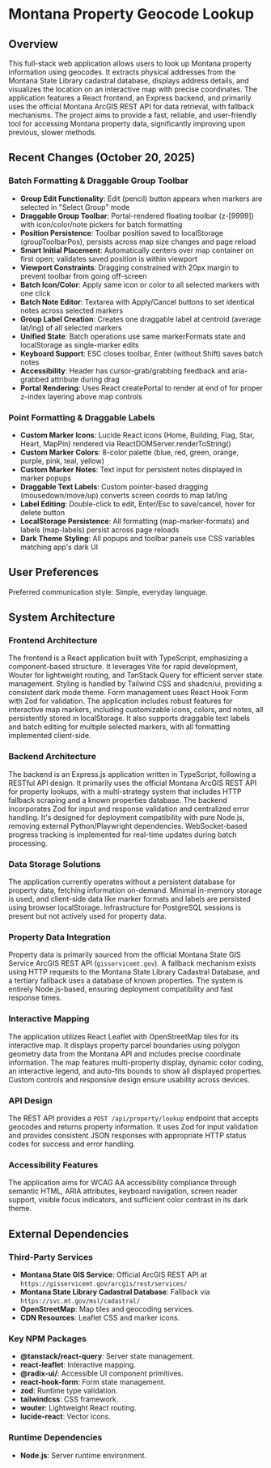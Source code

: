 # Montana Property Geocode Lookup

## Overview

This full-stack web application allows users to look up Montana property information using geocodes. It extracts physical addresses from the Montana State Library cadastral database, displays address details, and visualizes the location on an interactive map with precise coordinates. The application features a React frontend, an Express backend, and primarily uses the official Montana ArcGIS REST API for data retrieval, with fallback mechanisms. The project aims to provide a fast, reliable, and user-friendly tool for accessing Montana property data, significantly improving upon previous, slower methods.

## Recent Changes (October 20, 2025)

### Batch Formatting & Draggable Group Toolbar
- **Group Edit Functionality**: Edit (pencil) button appears when markers are selected in "Select Group" mode
- **Draggable Group Toolbar**: Portal-rendered floating toolbar (z-[9999]) with icon/color/note pickers for batch formatting
- **Position Persistence**: Toolbar position saved to localStorage (groupToolbarPos), persists across map size changes and page reload
- **Smart Initial Placement**: Automatically centers over map container on first open; validates saved position is within viewport
- **Viewport Constraints**: Dragging constrained with 20px margin to prevent toolbar from going off-screen
- **Batch Icon/Color**: Apply same icon or color to all selected markers with one click
- **Batch Note Editor**: Textarea with Apply/Cancel buttons to set identical notes across selected markers
- **Group Label Creation**: Creates one draggable label at centroid (average lat/lng) of all selected markers
- **Unified State**: Batch operations use same markerFormats state and localStorage as single-marker edits
- **Keyboard Support**: ESC closes toolbar, Enter (without Shift) saves batch notes
- **Accessibility**: Header has cursor-grab/grabbing feedback and aria-grabbed attribute during drag
- **Portal Rendering**: Uses React createPortal to render at end of <body> for proper z-index layering above map controls

### Point Formatting & Draggable Labels
- **Custom Marker Icons**: Lucide React icons (Home, Building, Flag, Star, Heart, MapPin) rendered via ReactDOMServer.renderToString()
- **Custom Marker Colors**: 8-color palette (blue, red, green, orange, purple, pink, teal, yellow)
- **Custom Marker Notes**: Text input for persistent notes displayed in marker popups
- **Draggable Text Labels**: Custom pointer-based dragging (mousedown/move/up) converts screen coords to map lat/lng
- **Label Editing**: Double-click to edit, Enter/Esc to save/cancel, hover for delete button
- **LocalStorage Persistence**: All formatting (map-marker-formats) and labels (map-labels) persist across page reloads
- **Dark Theme Styling**: All popups and toolbar panels use CSS variables matching app's dark UI

## User Preferences

Preferred communication style: Simple, everyday language.

## System Architecture

### Frontend Architecture
The frontend is a React application built with TypeScript, emphasizing a component-based structure. It leverages Vite for rapid development, Wouter for lightweight routing, and TanStack Query for efficient server state management. Styling is handled by Tailwind CSS and shadcn/ui, providing a consistent dark mode theme. Form management uses React Hook Form with Zod for validation. The application includes robust features for interactive map markers, including customizable icons, colors, and notes, all persistently stored in localStorage. It also supports draggable text labels and batch editing for multiple selected markers, with all formatting implemented client-side.

### Backend Architecture
The backend is an Express.js application written in TypeScript, following a RESTful API design. It primarily uses the official Montana ArcGIS REST API for property lookups, with a multi-strategy system that includes HTTP fallback scraping and a known properties database. The backend incorporates Zod for input and response validation and centralized error handling. It's designed for deployment compatibility with pure Node.js, removing external Python/Playwright dependencies. WebSocket-based progress tracking is implemented for real-time updates during batch processing.

### Data Storage Solutions
The application currently operates without a persistent database for property data, fetching information on-demand. Minimal in-memory storage is used, and client-side data like marker formats and labels are persisted using browser localStorage. Infrastructure for PostgreSQL sessions is present but not actively used for property data.

### Property Data Integration
Property data is primarily sourced from the official Montana State GIS Service ArcGIS REST API (`gisservicemt.gov`). A fallback mechanism exists using HTTP requests to the Montana State Library Cadastral Database, and a tertiary fallback uses a database of known properties. The system is entirely Node.js-based, ensuring deployment compatibility and fast response times.

### Interactive Mapping
The application utilizes React Leaflet with OpenStreetMap tiles for its interactive map. It displays property parcel boundaries using polygon geometry data from the Montana API and includes precise coordinate information. The map features multi-property display, dynamic color coding, an interactive legend, and auto-fits bounds to show all displayed properties. Custom controls and responsive design ensure usability across devices.

### API Design
The REST API provides a `POST /api/property/lookup` endpoint that accepts geocodes and returns property information. It uses Zod for input validation and provides consistent JSON responses with appropriate HTTP status codes for success and error handling.

### Accessibility Features
The application aims for WCAG AA accessibility compliance through semantic HTML, ARIA attributes, keyboard navigation, screen reader support, visible focus indicators, and sufficient color contrast in its dark theme.

## External Dependencies

### Third-Party Services
- **Montana State GIS Service**: Official ArcGIS REST API at `https://gisservicemt.gov/arcgis/rest/services/`
- **Montana State Library Cadastral Database**: Fallback via `https://svc.mt.gov/msl/cadastral/`
- **OpenStreetMap**: Map tiles and geocoding services.
- **CDN Resources**: Leaflet CSS and marker icons.

### Key NPM Packages
- **@tanstack/react-query**: Server state management.
- **react-leaflet**: Interactive mapping.
- **@radix-ui/**: Accessible UI component primitives.
- **react-hook-form**: Form state management.
- **zod**: Runtime type validation.
- **tailwindcss**: CSS framework.
- **wouter**: Lightweight React routing.
- **lucide-react**: Vector icons.

### Runtime Dependencies
- **Node.js**: Server runtime environment.